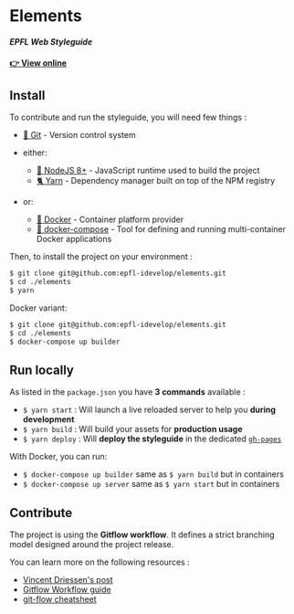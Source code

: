 # Elements
#### *EPFL Web Styleguide*

#### [👉 View online](https://epfl-idevelop.github.io/elements)

## Install

To contribute and run the styleguide, you will need few things :
- [🔀 Git](https://git-scm.com/) - Version control system 
- either:

  - [📗 NodeJS 8+](https://nodejs.org/en/) - JavaScript runtime used to build the project
  - [🐈 Yarn](https://yarnpkg.com/lang/en/) - Dependency manager built on top of the NPM registry

- or:
  - [🐳 Docker](https://www.docker.com/) - Container platform provider
  - [🐳 docker-compose](https://www.docker.com/) - Tool for defining and running multi-container Docker applications

Then, to install the project on your environment :

```bash
$ git clone git@github.com:epfl-idevelop/elements.git
$ cd ./elements
$ yarn
```

Docker variant:

```bash
$ git clone git@github.com:epfl-idevelop/elements.git
$ cd ./elements
$ docker-compose up builder
```

## Run locally

As listed in the `package.json` you have **3 commands** available :

- `$ yarn start` : Will launch a live reloaded server to help you **during development**
- `$ yarn build` : Will build your assets for **production usage**
- `$ yarn deploy` : Will **deploy the styleguide** in the dedicated [`gh-pages`](https://epfl-idevelop.github.io/elements)

With Docker, you can run:
- `$ docker-compose up builder` same as `$ yarn build` but in containers
- `$ docker-compose up server` same as `$ yarn start` but in containers

## Contribute

The project is using the **Gitflow workflow**. It defines a strict branching model designed around the project release.

You can learn more on the following resources :
- [Vincent Driessen's post](http://nvie.com/posts/a-successful-git-branching-model/)
- [Gitflow Workflow guide](https://www.atlassian.com/git/tutorials/comparing-workflows/gitflow-workflow)
- [git-flow cheatsheet](https://danielkummer.github.io/git-flow-cheatsheet/)
